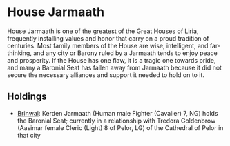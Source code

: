 # House Jarmaath
House Jarmaath is one of the greatest of the Great Houses of Liria, frequently installing values and honor that carry on a proud tradition of centuries. Most family members of the House are wise, intelligent, and far-thinking, and any city or Barony ruled by a Jarmaath tends to enjoy peace and prosperity. If the House has one flaw, it is a tragic one towards pride, and many a Baronial Seat has fallen away from Jarmaath because it did not secure the necessary alliances and support it needed to hold on to it.

## Holdings
* [Brinwal](/Cities/Brinwal.md): Kerden Jarmaath (Human male Fighter (Cavalier) 7, NG) holds the Baronial Seat; currently in a relationship with Tredora Goldenbrow (Aasimar female Cleric (Light) 8 of Pelor, LG) of the Cathedral of Pelor in that city

